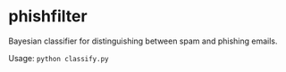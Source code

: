 phishfilter
===========
Bayesian classifier for distinguishing between spam and phishing emails.

Usage:
``python classify.py``
